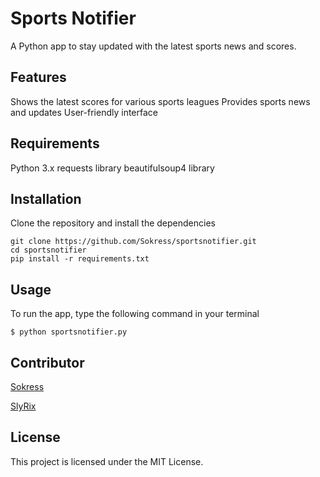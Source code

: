 # Sports Notifier
A Python app to stay updated with the latest sports news and scores.

## Features

Shows the latest scores for various sports leagues
Provides sports news and updates
User-friendly interface

## Requirements

Python 3.x
requests library
beautifulsoup4 library

## Installation

Clone the repository and install the dependencies

```shell
git clone https://github.com/Sokress/sportsnotifier.git
cd sportsnotifier
pip install -r requirements.txt
```

## Usage
To run the app, type the following command in your terminal

```shell
$ python sportsnotifier.py
```
## Contributor
[Sokress](https://github.com/Sokress)

[SlyRix](https://github.com/SlyRix)


## License
This project is licensed under the MIT License.